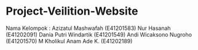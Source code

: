 # Project-Veilition-Website

Nama Kelompok :
Azizatul Mashwafah 		(E41201583)
Nur Hasanah 			(E41202091)
Dania Putri Windartik	(E41201549)
Andi Wicaksono Nugroho 	(E41201570)
M Kholikul Anam Ade K. 	(E41202189)
